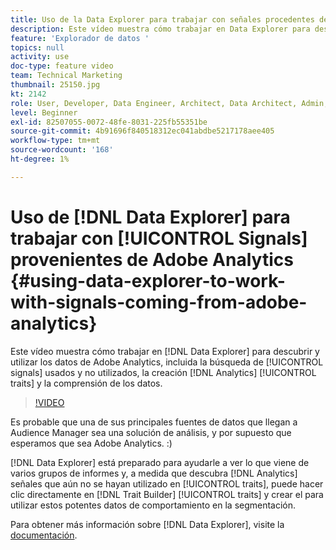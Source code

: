 ```yaml
---
title: Uso de la Data Explorer para trabajar con señales procedentes de Adobe Analytics
description: Este vídeo muestra cómo trabajar en Data Explorer para descubrir y utilizar los datos de Adobe Analytics, incluida la búsqueda de señales usadas y no utilizadas, la creación de características de Analytics y la comprensión de los datos.
feature: 'Explorador de datos '
topics: null
activity: use
doc-type: feature video
team: Technical Marketing
thumbnail: 25150.jpg
kt: 2142
role: User, Developer, Data Engineer, Architect, Data Architect, Admin, Leader
level: Beginner
exl-id: 82507055-0072-48fe-8031-225fb55351be
source-git-commit: 4b91696f840518312ec041abdbe5217178aee405
workflow-type: tm+mt
source-wordcount: '168'
ht-degree: 1%

---
```


# Uso de [!DNL Data Explorer] para trabajar con [!UICONTROL Signals] provenientes de Adobe Analytics {#using-data-explorer-to-work-with-signals-coming-from-adobe-analytics}

Este vídeo muestra cómo trabajar en [!DNL Data Explorer] para descubrir y utilizar los datos de Adobe Analytics, incluida la búsqueda de [!UICONTROL signals] usados y no utilizados, la creación [!DNL Analytics] [!UICONTROL traits] y la comprensión de los datos.

>[!VIDEO](https://video.tv.adobe.com/v/25150/?quality=12)

Es probable que una de sus principales fuentes de datos que llegan a Audience Manager sea una solución de análisis, y por supuesto que esperamos que sea Adobe Analytics. :)

[!DNL Data Explorer] está preparado para ayudarle a ver lo que viene de varios grupos de informes y, a medida que descubra  [!DNL Analytics] señales que aún no se hayan utilizado en  [!UICONTROL traits], puede hacer clic directamente en  [!DNL Trait Builder]   [!UICONTROL traits] y crear el para utilizar estos potentes datos de comportamiento en la segmentación.

Para obtener más información sobre [!DNL Data Explorer], visite la [documentación](https://experiencecloud.adobe.com/resources/help/en_US/aam/data-explorer.html).
